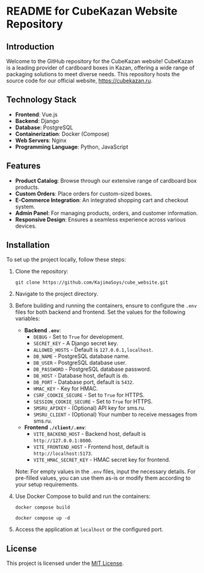 # README for CubeKazan Website Repository

## Introduction
Welcome to the GitHub repository for the CubeKazan website! CubeKazan is a leading provider of cardboard boxes in Kazan, offering a wide range of packaging solutions to meet diverse needs. This repository hosts the source code for our official website, https://cubekazan.ru.

## Technology Stack
- **Frontend**: Vue.js
- **Backend**: Django
- **Database**: PostgreSQL
- **Containerization**: Docker (Compose)
- **Web Servers**: Nginx
- **Programming Language**: Python, JavaScript

## Features
- **Product Catalog**: Browse through our extensive range of cardboard box products.
- **Custom Orders**: Place orders for custom-sized boxes.
- **E-Commerce Integration**: An integrated shopping cart and checkout system.
- **Admin Panel**: For managing products, orders, and customer information.
- **Responsive Design**: Ensures a seamless experience across various devices.

## Installation
To set up the project locally, follow these steps:
1. Clone the repository:
   ```shell
   git clone https://github.com/KajimaSoys/cube_website.git
   ```
2. Navigate to the project directory.
3. Before building and running the containers, ensure to configure the `.env` files for both backend and frontend. Set the values for the following variables:
   - **Backend `.env`**:
     - `DEBUG` - Set to `True` for development.
     - `SECRET_KEY` - A Django secret key.
     - `ALLOWED_HOSTS` - Default is `127.0.0.1,localhost`.
     - `DB_NAME` - PostgreSQL database name.
     - `DB_USER` - PostgreSQL database user.
     - `DB_PASSWORD` - PostgreSQL database password.
     - `DB_HOST` - Database host, default is `db`.
     - `DB_PORT` - Database port, default is `5432`.
     - `HMAC_KEY` - Key for HMAC.
     - `CSRF_COOKIE_SECURE` - Set to `True` for HTTPS.
     - `SESSION_COOKIE_SECURE` - Set to `True` for HTTPS.
     - `SMSRU_APIKEY` - (Optional) API key for sms.ru.
     - `SMSRU_CLIENT` - (Optional) Your number to receive messages from sms.ru.
   - **Frontend `./client/.env`**:
     - `VITE_BACKEND_HOST` - Backend host, default is `http://127.0.0.1:8000`.
     - `VITE_FRONTEND_HOST` - Frontend host, default is `http://localhost:5173`.
     - `VITE_HMAC_SECRET_KEY` - HMAC secret key for frontend.

   Note: For empty values in the `.env` files, input the necessary details. For pre-filled values, you can use them as-is or modify them according to your setup requirements.

4. Use Docker Compose to build and run the containers:
   ```shell
   docker compose build
   ```
   ```shell
   docker compose up -d
   ```
5. Access the application at `localhost` or the configured port.

## License
This project is licensed under the [MIT License](LICENSE).
